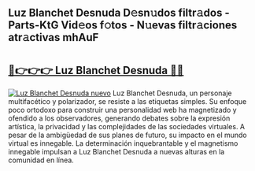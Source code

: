 ## Luz Blanchet Desnuda D𝚎sn𝚞dos filtr𝚊dos - Parts-KtG Vid𝚎os f𝚘tos - N𝚞evas filtr𝚊ciones atr𝚊ctivas mhAuF

# <h2><a href="http://mb9q2o.tromn.icu/?c=Luz+Blanchet+Desnuda">🔗👉👉👉 Luz Blanchet Desnuda 🔗🔗</a></h2>

[![Luz Blanchet Desnuda nuevo](https://i.imgur.com/pEAQMta.gif)](http://mb9q2o.tromn.icu/?c=Luz+Blanchet+Desnuda)
Luz Blanchet Desnuda, un personaje multifacético y polarizador, se resiste a las etiquetas simples. Su enfoque poco ortodoxo para construir una personalidad web ha magnetizado y ofendido a los observadores, generando debates sobre la expresión artística, la privacidad y las complejidades de las sociedades virtuales. A pesar de la ambigüedad de sus planes de futuro, su impacto en el mundo virtual es innegable. La determinación inquebrantable y el magnetismo innegable impulsan a Luz Blanchet Desnuda a nuevas alturas en la comunidad en línea.
